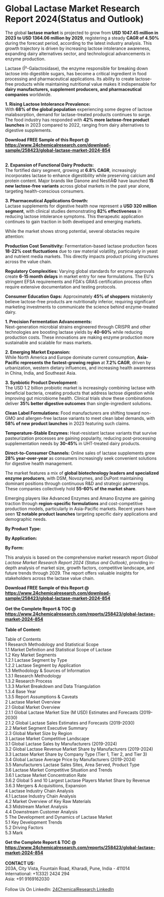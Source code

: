 <h1>Global Lactase Market Research Report 2024(Status and Outlook)</h1><p>The global <strong>lactase market</strong> is projected to grow from <strong>USD 1047.45 million in 2023 to USD 1364.06 million by 2029</strong>, registering a steady <strong>CAGR of 4.50%</strong> during the forecast period, according to the latest industry analysis. This growth trajectory is driven by increasing lactose intolerance awareness, expanding dairy alternatives sector, and technological advancements in enzyme production.</p><p>Lactase (Î²-Galactosidase), the enzyme responsible for breaking down lactose into digestible sugars, has become a critical ingredient in food processing and pharmaceutical applications. Its ability to create lactose-free products while maintaining nutritional value makes it indispensable for <strong>dairy manufacturers, supplement producers, and pharmaceutical companies</strong> worldwide.</p><p><strong>1. Rising Lactose Intolerance Prevalence:</strong><br>
With <strong>68% of the global population</strong> experiencing some degree of lactose malabsorption, demand for lactase-treated products continues to surge. The food industry has responded with <strong>42% more lactose-free product launches</strong> in 2023 compared to 2022, ranging from dairy alternatives to digestive supplements.</p><div><b>Download FREE Sample of this Report @ 
            <a href="https://www.24chemicalresearch.com/download-sample/258423/global-lactase-market-2024-854">
            https://www.24chemicalresearch.com/download-sample/258423/global-lactase-market-2024-854</a></b></div><br><p><strong>2. Expansion of Functional Dairy Products:</strong><br>
The fortified dairy segment, growing at <strong>6.8% CAGR</strong>, increasingly incorporates lactase to enhance digestibility while preserving calcium and protein content. Major brands like Danone and NestlÃ© have launched <strong>15 new lactose-free variants</strong> across global markets in the past year alone, targeting health-conscious consumers.</p><p><strong>3. Pharmaceutical Applications Growth:</strong><br>
Lactase supplements for digestive health now represent a <strong>USD 320 million segment</strong>, with clinical studies demonstrating <strong>82% effectiveness</strong> in reducing lactose intolerance symptoms. This therapeutic application continues to gain traction in both developed and emerging markets.</p><p>While the market shows strong potential, several obstacles require attention:</p><p><strong>Production Cost Sensitivity:</strong> Fermentation-based lactase production faces <strong>18-22% cost fluctuations</strong> due to raw material volatility, particularly in yeast and nutrient media markets. This directly impacts product pricing structures across the value chain.</p><p><strong>Regulatory Complexities:</strong> Varying global standards for enzyme approvals create <strong>6-15 month delays</strong> in market entry for new formulations. The EU's stringent EFSA requirements and FDA's GRAS certification process often require extensive documentation and testing protocols.</p><p><strong>Consumer Education Gaps:</strong> Approximately <strong>45% of shoppers</strong> mistakenly believe lactose-free products are nutritionally inferior, requiring significant marketing investments to communicate the science behind enzyme-treated dairy.</p><p><strong>1. Precision Fermentation Advancements:</strong><br>
Next-generation microbial strains engineered through CRISPR and other technologies are boosting lactase yields by <strong>40-60%</strong> while reducing production costs. These innovations are making enzyme production more sustainable and scalable for mass markets.</p><p><strong>2. Emerging Market Expansion:</strong><br>
While North America and Europe dominate current consumption, <strong>Asia-Pacific represents the fastest-growing region</strong> at <strong>7.2% CAGR</strong>, driven by urbanization, western dietary influences, and increasing health awareness in China, India, and Southeast Asia.</p><p><strong>3. Synbiotic Product Development:</strong><br>
The USD 1.2 billion probiotic market is increasingly combining lactase with beneficial bacteria, creating products that address lactose digestion while improving gut microbiome health. Clinical trials show these combinations deliver <strong>35% better digestive outcomes</strong> than single-ingredient solutions.</p><p><strong>Clean Label Formulations:</strong> Food manufacturers are shifting toward non-GMO and allergen-free lactase variants to meet clean label demands, with <strong>58% of new product launches</strong> in 2023 featuring such claims.</p><p><strong>Temperature-Stable Enzymes:</strong> Heat-resistant lactase variants that survive pasteurization processes are gaining popularity, reducing post-processing supplementation needs by <strong>30-45%</strong> in UHT-treated dairy products.</p><p><strong>Direct-to-Consumer Channels:</strong> Online sales of lactase supplements grew <strong>28% year-over-year</strong> as consumers increasingly seek convenient solutions for digestive health management.</p><p>The market features a mix of <strong>global biotechnology leaders and specialized enzyme producers</strong>, with DSM, Novozymes, and DuPont maintaining dominant positions through continuous R&amp;D and strategic partnerships. These companies collectively hold <strong>55-60% of the market share</strong>.</p><p>Emerging players like Advanced Enzymes and Amano Enzyme are gaining traction through <strong>region-specific formulations</strong> and cost-competitive production models, particularly in Asia-Pacific markets. Recent years have seen <strong>12 notable product launches</strong> targeting specific dairy applications and demographic needs.</p><p><strong>By Product Type:</strong></p><p><strong>By Application:</strong></p><p><strong>By Form:</strong></p><p>This analysis is based on the comprehensive market research report <em>Global Lactase Market Research Report 2024 (Status and Outlook)</em>, providing in-depth analysis of market size, growth factors, competitive landscape, and future trends through 2029. The report offers valuable insights for stakeholders across the lactase value chain.</p><div><b>Download FREE Sample of this Report @ 
            <a href="https://www.24chemicalresearch.com/download-sample/258423/global-lactase-market-2024-854">
            https://www.24chemicalresearch.com/download-sample/258423/global-lactase-market-2024-854</a></b></div><br><div><b>Get the Complete Report & TOC @ 
            <a href="https://www.24chemicalresearch.com/reports/258423/global-lactase-market-2024-854">
            https://www.24chemicalresearch.com/reports/258423/global-lactase-market-2024-854</a></b></div><br>
            <b>Table of Content:</b><p>Table of Contents<br />
1 Research Methodology and Statistical Scope<br />
1.1 Market Definition and Statistical Scope of Lactase<br />
1.2 Key Market Segments<br />
1.2.1 Lactase Segment by Type<br />
1.2.2 Lactase Segment by Application<br />
1.3 Methodology & Sources of Information<br />
1.3.1 Research Methodology<br />
1.3.2 Research Process<br />
1.3.3 Market Breakdown and Data Triangulation<br />
1.3.4 Base Year<br />
1.3.5 Report Assumptions & Caveats<br />
2 Lactase Market Overview<br />
2.1 Global Market Overview<br />
2.1.1 Global Lactase Market Size (M USD) Estimates and Forecasts (2019-2030)<br />
2.1.2 Global Lactase Sales Estimates and Forecasts (2019-2030)<br />
2.2 Market Segment Executive Summary<br />
2.3 Global Market Size by Region<br />
3 Lactase Market Competitive Landscape<br />
3.1 Global Lactase Sales by Manufacturers (2019-2024)<br />
3.2 Global Lactase Revenue Market Share by Manufacturers (2019-2024)<br />
3.3 Lactase Market Share by Company Type (Tier 1, Tier 2, and Tier 3)<br />
3.4 Global Lactase Average Price by Manufacturers (2019-2024)<br />
3.5 Manufacturers Lactase Sales Sites, Area Served, Product Type<br />
3.6 Lactase Market Competitive Situation and Trends<br />
3.6.1 Lactase Market Concentration Rate<br />
3.6.2 Global 5 and 10 Largest Lactase Players Market Share by Revenue<br />
3.6.3 Mergers & Acquisitions, Expansion<br />
4 Lactase Industry Chain Analysis<br />
4.1 Lactase Industry Chain Analysis<br />
4.2 Market Overview of Key Raw Materials<br />
4.3 Midstream Market Analysis<br />
4.4 Downstream Customer Analysis<br />
5 The Development and Dynamics of Lactase Market <br />
5.1 Key Development Trends<br />
5.2 Driving Factors<br />
5.3 Mark</p><div><b>Get the Complete Report & TOC @ 
            <a href="https://www.24chemicalresearch.com/reports/258423/global-lactase-market-2024-854">
            https://www.24chemicalresearch.com/reports/258423/global-lactase-market-2024-854</a></b></div><br><b>CONTACT US:</b><br>
            203A, City Vista, Fountain Road, Kharadi, Pune, India - 411014<br>
            International: +1(332) 2424 294<br>
            Asia: +91 9169162030 <br><br>
            Follow Us On LinkedIn: <a href="https://www.linkedin.com/company/24chemicalresearch/">24ChemicalResearch LinkedIn</a>